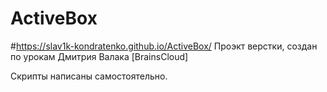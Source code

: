 # ActiveBox
#https://slav1k-kondratenko.github.io/ActiveBox/
Проэкт верстки, создан по урокам Дмитрия Валака [BrainsCloud]

Скрипты написаны самостоятельно.
